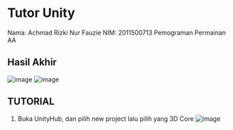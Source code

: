 # Tutor Unity
Nama: Achmad Rizki Nur Fauzie
NIM: 2011500713
Pemograman Permainan AA

## Hasil Akhir
![image](https://user-images.githubusercontent.com/75843138/195971597-5d942fee-13d0-4753-af97-bf0429d99e53.png)
![image](https://user-images.githubusercontent.com/75843138/195971608-adfee876-5105-4d6a-baa8-6c42af0d5f45.png)

## TUTORIAL
1. Buka UnityHub, dan pilih new project lalu pilih yang 3D Core
![image](https://user-images.githubusercontent.com/75843138/195971710-b81029a9-003f-4962-8cc8-bc20b776df19.png)
